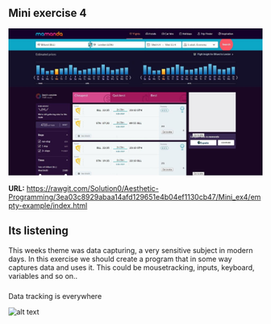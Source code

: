 ## Mini exercise 4

![alt text](https://github.com/Solution0/Aesthetic-Programming/blob/Github-Desktop/Mini_ex4/Screenshot.JPG)

**URL:** https://rawgit.com/Solution0/Aesthetic-Programming/3ea03c8929abaa14afd129651e4b04ef1130cb47/Mini_ex4/empty-example/index.html

## Its listening
This weeks theme was data capturing, a very sensitive subject in modern days. In this exercise we should create a program that in some way captures data and uses it. This could be mousetracking, inputs, keyboard, variables and so on..


### 
Data tracking is everywhere 

![alt text](https://media.giphy.com/media/bAlYQOugzX9sY/giphy.gif)
